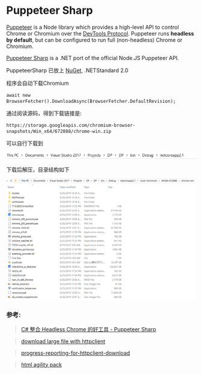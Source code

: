 # Puppeteer Sharp

[Puppeteer](https://github.com/GoogleChrome/puppeteer) is a Node library which provides a high-level API to control Chrome or Chromium over the [DevTools Protocol](https://chromedevtools.github.io/devtools-protocol/). Puppeteer runs **headless by default**, but can be configured to run full (non-headless) Chrome or Chromium.

[Puppeteer Sharp](https://github.com/kblok/puppeteer-sharp) is a .NET port of the official Node.JS Puppeteer API.

PuppeteerSharp 已放上 [NuGet](https://www.nuget.org/packages/PuppeteerSharp/), .NETStandard 2.0

程序会自动下载Chromium

    await new BrowserFetcher().DownloadAsync(BrowserFetcher.DefaultRevision);

通过阅读源码，得到下载链接是:

    https://storage.googleapis.com/chromium-browser-snapshots/Win_x64/672088/chrome-win.zip

可以自行下载到

<img src="run_dic.PNG">

下载后解压，目录结构如下

<img src="chrome_dic.PNG">

### 参考:

> [C# 整合 Headless Chrome 的好工具 - Puppeteer Sharp](https://blog.darkthread.net/blog/puppeteer-sharp/)

> [download large file with httpclient](https://github.com/dotnet/corefx/issues/6849)

> [progress-reporting-for-httpclient-download](https://stackoverflow.com/questions/21169573/how-to-implement-progress-reporting-for-portable-httpclient)

> [html agility pack](https://html-agility-pack.net/?z=codeplex)